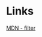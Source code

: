 # Links

[MDN - filter](https://developer.mozilla.org/en-US/docs/Web/JavaScript/Reference/Global_Objects/Array/filter)
